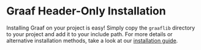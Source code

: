 # Graaf Header-Only Installation
Installing Graaf on your project is easy! Simply copy the `graaflib` directory to your project and add it to your include path. For more details or alternative installation methods, take a look at our [installation guide](https://bobluppes.github.io/graaf/docs/quickstart/installation).